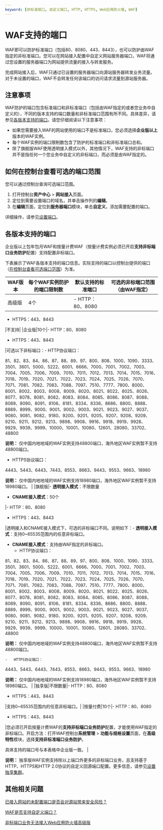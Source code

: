 ```yaml
---
keyword: [非标准端口, 自定义端口, HTTP, HTTPS, Web应用防火墙, WAF]
---
```


# WAF支持的端口

WAF即可以防护标准端口（包括80、8080、443、8443），也可以防护由WAF指定的非标准端口。您可以在网站接入配置中自定义网站服务器端口，WAF将通过您设置的服务器端口为网站提供流量的接入与转发服务。

完成网站接入后，WAF只通过已设置的服务器端口向源站服务器转发业务流量。对于未设置的端口，WAF不会转发任何该端口的访问请求流量到源站服务器。

## 注意事项

WAF防护的端口包含标准端口和非标准端口（包括由WAF指定的或者您业务中自定义的），不同的版本支持的端口数量和非标准端口范围有所不同。具体差异，请参见[各版本支持的端口](/cn.zh-CN/接入WAF/WAF支持的端口.md)。请您仔细阅读以下注意事项：

-   如果您需要接入WAF的网站使用的端口不是标准端口，您必须选择**企业版以上**版本的WAF实例。
-   每个WAF实例的端口限制数包含了防护的标准端口和非标准端口总和。
-   除了旗舰版WAF使用透明接入模式以外，其他情况下，WAF支持的非标端口并不是指任何一个您业务中自定义的非标端口，而必须是由WAF指定的。

## 如何在控制台查看可选的端口范围

您可以通过控制台查询可选端口范围。

1.  打开控制台**资产中心** \> **网站接入**页面。
2.  定位到需要设置端口的域名，并单击操作列的**编辑**。
3.  在**编辑**页面，定位到**服务器端口**模块，单击**自定义**，添加需要配置的端口。

详细操作，请参见[设置端口](/cn.zh-CN/接入WAF/设置端口.md)。

## 各版本支持的端口

企业版以上包年包月WAF和按量计费WAF（按量计费实例必须已开启**支持非标端口业务防护**配置）支持配置非标端口。

下表展示了WAF各版本支持的端口信息。实际支持的端口以控制台提供的端口（[在控制台查看可选端口范围](/cn.zh-CN/接入WAF/设置端口.md)）为准。

|WAF版本|每个WAF实例防护的端口限制数|默认支持的标准端口|可选的非标端口范围（由WAF指定）|
|-----|---------------|---------|-----------------|
|高级版|4个|-   HTTP：80、8080
-   HTTPS：443、8443

|不支持|
|企业版|10个|-   HTTP：80、8080
-   HTTPS：443、8443

|可选以下非标端口：-   HTTP协议端口：

81、82、83、84、86、87、88、89、97、800、808、1000、1090、3333、3501、3601、5000、5222、6001、6666、7000、7001、7002、7003、7004、7005、7006、7009、7010、7011、7012、7013、7014、7015、7016、7018、7019、7020、7021、7022、7023、7024、7025、7026、7070、7071、7081、7082、7083、7088、7097、7510、7777、7800、8000、8001、8002、8003、8008、8009、8020、8021、8022、8025、8026、8077、8078、8081、8082、8083、8084、8085、8086、8087、8088、8089、8090、8091、8106、8181、8334、8336、8686、8800、8888、8889、8999、9000、9001、9002、9003、9021、9023、9027、9037、9080、9081、9082、9180、9200、9201、9205、9207、9208、9209、9210、9211、9212、9213、9898、9908、9916、9918、9919、9928、9929、9939、9999、10000、10001、10080、12601、28080、33702、48800

**说明：** 仅中国内地地域的WAF实例支持48800端口，海外地区WAF实例暂不支持48800端口。

-   HTTPS协议端口：

4443、5443、6443、7443、8553、8663、9443、9553、9663、18980

**说明：** 仅中国内地地域的WAF实例支持18980端口，海外地区WAF实例暂不支持18980端口。 |
|旗舰版|-   **透明接入模式**：不限数量
-   **CNAME接入模式**：50个

|-   HTTP：80、8080
-   HTTPS：443、8443

|透明接入和CNAME接入模式下，可选的非标端口不同。说明如下：-   **透明接入模式**：支持0~65535范围内的任意非标端口。
-   **CNAME接入模式**：支持由WAF指定的非标端口。
    -   HTTP协议端口：

81、82、83、84、86、87、88、89、97、800、808、1000、1090、3333、3501、3601、5000、5222、6001、6666、7000、7001、7002、7003、7004、7005、7006、7009、7010、7011、7012、7013、7014、7015、7016、7018、7019、7020、7021、7022、7023、7024、7025、7026、7070、7071、7081、7082、7083、7088、7097、7510、7777、7800、8000、8001、8002、8003、8008、8009、8020、8021、8022、8025、8026、8077、8078、8081、8082、8083、8084、8085、8086、8087、8088、8089、8090、8091、8106、8181、8334、8336、8686、8800、8888、8889、8999、9000、9001、9002、9003、9021、9023、9027、9037、9080、9081、9082、9180、9200、9201、9205、9207、9208、9209、9210、9211、9212、9213、9898、9908、9916、9918、9919、9928、9929、9939、9999、10000、10001、10080、12601、28080、33702、48800

**说明：** 仅中国内地地域的WAF实例支持48800端口，海外地区WAF实例暂不支持48800端口。

    -   HTTPS协议端口：

4443、5443、6443、7443、8553、8663、9443、9553、9663、18980

**说明：** 仅中国内地地域的WAF实例支持18980端口，海外地区WAF实例暂不支持18980端口。 |
|独享版|不限数量|-   HTTP：80、8080
-   HTTPS：443、8443

|支持0~65535范围内的任意非标端口。|
|按量付费|10个|-   HTTP：80、8080
-   HTTPS：443、8443

|您必须已开启按量计费WAF的**支持非标端口业务防护**配置，才能使用WAF指定的非标端口。开启方法：打开WAF控制台**系统管理** \> **功能与规格设置**页面，在**高级特性**模块，选择**支持非标准端口业务防护**。

具体支持的端口号与本表格中企业版一致。 |

**说明：** 独享版WAF实例支持除以上端口外更多的非标端口业务，且支持基于HTTP、HTTPS和HTTP 2.0协议的自定义回源端口配置。更多信息，请参见[设置独享集群](/cn.zh-CN/系统管理/设置独享集群.md)。

## 其他相关问题

[已接入网站的未配置端口是否会对源站带来安全风险？]()

[WAF是否支持自定义端口？]()

[非标端口业务无法接入Web应用防火墙高级版]()

